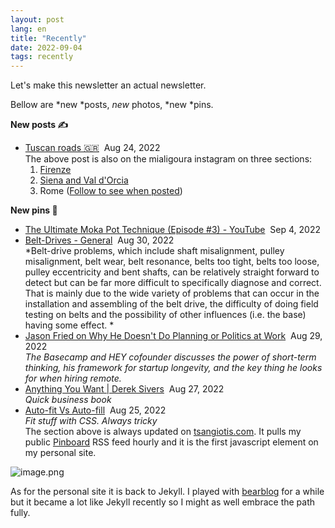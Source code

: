 ```yaml
---
layout: post
lang: en
title: "Recently"
date: 2022-09-04
tags: recently
---
```


Let's make this newsletter an actual newsletter.

Bellow are *new *posts, *new* photos, *new *pins.

**New posts ✍️**

-   [Tuscan roads 🇬🇷](https://tsangiotis.com/tuscan-roads/)  Aug 24, 2022\
The above post is also on the mialigoura instagram on three sections:
    1.  [Firenze](https://www.instagram.com/p/ChetjHIsPHR/)
    2.  [Siena and Val d'Orcia](https://www.instagram.com/p/CiFQIpDMdU4/)
    3.  Rome ([Follow to see when posted](https://www.instagram.com/mialigoura/))

**New pins 📌**

-   [The Ultimate Moka Pot Technique (Episode #3) - YouTube](https://www.youtube.com/watch?v=BfDLoIvb0w4)  Sep 4, 2022
-   [Belt-Drives - General](http://www.vibrationschool.com/mans/SpecInter/SpecInter15c.htm)  Aug 30, 2022\
    *Belt-drive problems, which include shaft misalignment, pulley misalignment, belt wear, belt resonance, belts too tight, belts too loose, pulley eccentricity and bent shafts, can be relatively straight forward to detect but can be far more difficult to specifically diagnose and correct. That is mainly due to the wide variety of problems that can occur in the installation and assembling of the belt drive, the difficulty of doing field testing on belts and the possibility of other influences (i.e. the base) having some effect. *
-   [Jason Fried on Why He Doesn't Do Planning or Politics at Work](https://future.com/jason-fried-basecamp-hey-interview/)  Aug 29, 2022\
    *The Basecamp and HEY cofounder discusses the power of short-term thinking, his framework for startup longevity, and the key thing he looks for when hiring remote.*
-   [Anything You Want | Derek Sivers](https://sive.rs/a)  Aug 27, 2022\
    *Quick business book*
-   [Auto-fit Vs Auto-fill](https://defensivecss.dev/tip/auto-fit-fill/)  Aug 25, 2022\
    *Fit stuff with CSS. Always tricky*\
The section above is always updated on [tsangiotis.com](https://tsangiotis.com/). It pulls my public [Pinboard](https://pinboard.in/) RSS feed hourly and it is the first javascript element on my personal site.

![image.png](https://imagedelivery.net/9y59yvFNbWTltjX6sh684Q/98ed42ba-8761-413c-f530-61c5fe6d5300/optimized)

As for the personal site it is back to Jekyll. I played with [bearblog](https://bearblog.dev/) for a while but it became a lot like Jekyll recently so I might as well embrace the path fully.
